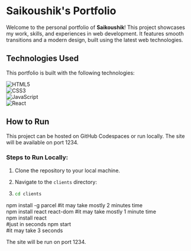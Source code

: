 # Saikoushik's Portfolio

Welcome to the personal portfolio of **Saikoushik**! This project showcases my work, skills, and experiences in web development. It features smooth transitions and a modern design, built using the latest web technologies.

## Technologies Used

This portfolio is built with the following technologies:

![HTML5](https://img.shields.io/badge/-HTML5-E34F26?style=flat&logo=html5&logoColor=ffffff) <br>
![CSS3](https://img.shields.io/badge/-CSS3-1572B6?style=flat&logo=css3&logoColor=ffffff) <br>
![JavaScript](https://img.shields.io/badge/-JavaScript-F7DF1E?style=flat&logo=javascript&logoColor=ffffff) <br>
![React](https://img.shields.io/badge/-React-61DAFB?style=flat&logo=react&logoColor=ffffff) <br>

## How to Run

This project can be hosted on GitHub Codespaces or run locally. The site will be available on port 1234.

### Steps to Run Locally:

1. Clone the repository to your local machine.
2. Navigate to the `clients` directory:

3.
   ```bash
   cd clients 
npm install -g parcel            #it may take mostly 2 minutes  time<br>
npm install react react-dom  #it may take mostly 1 minute time <br>
npm install react <br> #just in seconds
npm start <br> #it may take 3 seconds


The site will be run on port 1234. 
